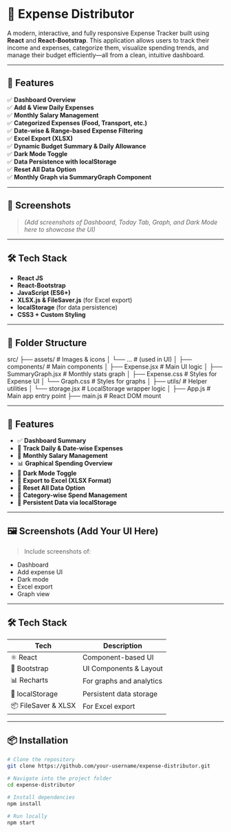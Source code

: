 # 💸 Expense Distributor

A modern, interactive, and fully responsive Expense Tracker built using **React** and **React-Bootstrap**. This application allows users to track their income and expenses, categorize them, visualize spending trends, and manage their budget efficiently—all from a clean, intuitive dashboard.

---

## 🚀 Features

✅ **Dashboard Overview**  
✅ **Add & View Daily Expenses**  
✅ **Monthly Salary Management**  
✅ **Categorized Expenses (Food, Transport, etc.)**  
✅ **Date-wise & Range-based Expense Filtering**  
✅ **Excel Export (XLSX)**  
✅ **Dynamic Budget Summary & Daily Allowance**  
✅ **Dark Mode Toggle**  
✅ **Data Persistence with localStorage**  
✅ **Reset All Data Option**  
✅ **Monthly Graph via SummaryGraph Component**

---

## 📸 Screenshots

> _(Add screenshots of Dashboard, Today Tab, Graph, and Dark Mode here to showcase the UI)_

---

## 🛠️ Tech Stack

- **React JS**
- **React-Bootstrap**
- **JavaScript (ES6+)**
- **XLSX.js & FileSaver.js** (for Excel export)
- **localStorage** (for data persistence)
- **CSS3 + Custom Styling**

---

## 📁 Folder Structure

src/
├── assets/ # Images & icons
│ └── ... # (used in UI)
│
├── components/ # Main components
│ ├── Expense.jsx # Main UI logic
│ ├── SummaryGraph.jsx # Monthly stats graph
│ ├── Expense.css # Styles for Expense UI
│ └── Graph.css # Styles for graphs
│
├── utils/ # Helper utilities
│ └── storage.jsx # LocalStorage wrapper logic
│
├── App.js # Main app entry point
├── main.js # React DOM mount




---

## 🚀 Features

- ✅ **Dashboard Summary**
- 📅 **Track Daily & Date-wise Expenses**
- 💼 **Monthly Salary Management**
- 📊 **Graphical Spending Overview**
- 🌙 **Dark Mode Toggle**
- 📁 **Export to Excel (XLSX Format)**
- 🧼 **Reset All Data Option**
- 💸 **Category-wise Spend Management**
- 🔐 **Persistent Data via localStorage**

---

## 🖼️ Screenshots (Add Your UI Here)

> Include screenshots of:
- Dashboard
- Add expense UI
- Dark mode
- Excel export
- Graph view

---

## 🛠️ Tech Stack

| Tech | Description |
|------|-------------|
| ⚛️ React | Component-based UI |
| 🎨 Bootstrap | UI Components & Layout |
| 📊 Recharts | For graphs and analytics |
| 🧠 localStorage | Persistent data storage |
| 📦 FileSaver & XLSX | For Excel export |

---

## 📦 Installation

```bash
# Clone the repository
git clone https://github.com/your-username/expense-distributor.git

# Navigate into the project folder
cd expense-distributor

# Install dependencies
npm install

# Run locally
npm start
